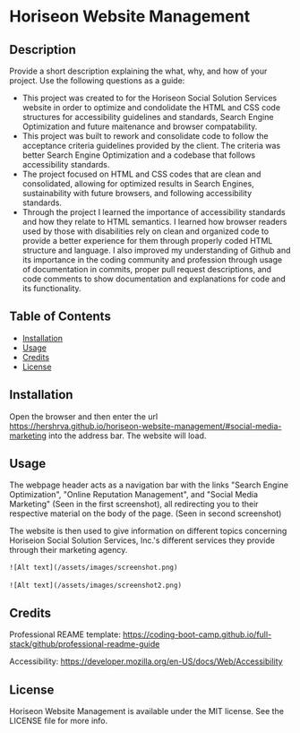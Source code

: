 # Horiseon Website Management

## Description

Provide a short description explaining the what, why, and how of your project. Use the following questions as a guide:

- This project was created to for the Horiseon Social Solution Services website in order to optimize and condolidate the HTML and CSS code structures for accessibility guidelines and standards, Search Engine Optimization and future maitenance and browser compatability. 
- This project was built to rework and consolidate code to follow the acceptance criteria guidelines provided by the client.  The criteria was better Search Engine Optimization and a codebase that follows accessibility standards.
- The project focused on HTML and CSS codes that are clean and consolidated, allowing for optimized results in Search Engines, sustainability with future browsers, and following accessibility standards.
- Through the project I learned the importance of accessibility standards and how they relate to HTML semantics.  I learned how browser readers used by those with disabilities rely on clean and organized code to provide a better experience for them through properly coded HTML structure and language. I also improved my understanding of Github and its importance in the coding community and profession through usage of documentation in commits, proper pull request descriptions, and code comments to show documentation and explanations for code and its functionality. 

## Table of Contents

- [Installation](#installation)
- [Usage](#usage)
- [Credits](#credits)
- [License](#license)

## Installation

Open the browser and then enter the url https://hershrva.github.io/horiseon-website-management/#social-media-marketing into the address bar. The website will load.

## Usage

The webpage header acts as a navigation bar with the links "Search Engine Optimization", "Online Reputation Management", and "Social Media Marketing" (Seen in the first screenshot), all redirecting you to their respective material on the body of the page. (Seen in second screenshot)

The website is then used to give information on different topics concerning Horiseion Social Solution Services, Inc.'s different services they provide through their marketing agency.

    ![Alt text](/assets/images/screenshot.png)

    ![Alt text](/assets/images/screenshot2.png)

## Credits

Professional REAME template:
https://coding-boot-camp.github.io/full-stack/github/professional-readme-guide

Accessibility:
https://developer.mozilla.org/en-US/docs/Web/Accessibility

## License

Horiseon Website Management is available under the MIT license. See the LICENSE file for more info.